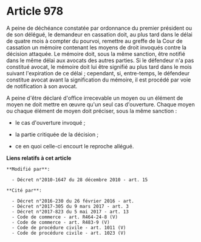 # Article 978

A peine de déchéance constatée par ordonnance du premier président ou de son délégué, le demandeur en cassation doit, au plus
tard dans le délai de quatre mois à compter du pourvoi, remettre au greffe de la Cour de cassation un mémoire contenant les
moyens de droit invoqués contre la décision attaquée. Le mémoire doit, sous la même sanction, être notifié dans le même délai
aux avocats des autres parties. Si le défendeur n'a pas constitué avocat, le mémoire doit lui être signifié au plus tard dans
le mois suivant l'expiration de ce délai ; cependant, si, entre-temps, le défendeur constitue avocat avant la signification
du mémoire, il est procédé par voie de notification à son avocat.

A peine d'être déclaré d'office irrecevable un moyen ou un élément de moyen ne doit mettre en œuvre qu'un seul cas
d'ouverture. Chaque moyen ou chaque élément de moyen doit préciser, sous la même sanction : 

- le cas d'ouverture invoqué ; 

- la partie critiquée de la décision ; 

- ce en quoi celle-ci encourt le reproche allégué.

**Liens relatifs à cet article**

	**Modifié par**:

	  - Décret n°2010-1647 du 28 décembre 2010 - art. 15

	**Cité par**:

	  - Décret n°2016-230 du 26 février 2016 - art.
	  - Décret n°2017-305 du 9 mars 2017 - art. 3
	  - Décret n°2017-823 du 5 mai 2017 - art. 13
	  - Code de commerce - art. R464-24-8 (V)
	  - Code de commerce - art. R483-9 (V)
	  - Code de procédure civile - art. 1011 (V)
	  - Code de procédure civile - art. 1023 (V)
